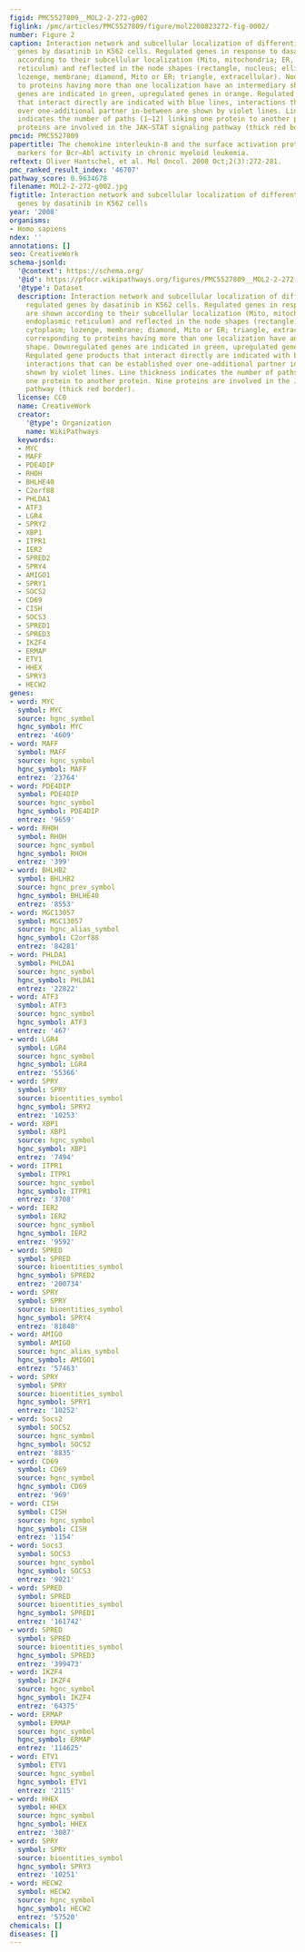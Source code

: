 ```yaml
---
figid: PMC5527809__MOL2-2-272-g002
figlink: /pmc/articles/PMC5527809/figure/mol2200823272-fig-0002/
number: Figure 2
caption: Interaction network and subcellular localization of differentially regulated
  genes by dasatinib in K562 cells. Regulated genes in response to dasatinib are shown
  according to their subcellular localization (Mito, mitochondria; ER, endoplasmic
  reticulum) and reflected in the node shapes (rectangle, nucleus; ellipse, cytoplasm;
  lozenge, membrane; diamond, Mito or ER; triangle, extracellular). Nodes corresponding
  to proteins having more than one localization have an intermediary shape. Downregulated
  genes are indicated in green, upregulated genes in orange. Regulated gene products
  that interact directly are indicated with blue lines, interactions that can be established
  over one‐additional partner in‐between are shown by violet lines. Line thickness
  indicates the number of paths (1–12) linking one protein to another protein. Nine
  proteins are involved in the JAK–STAT signaling pathway (thick red border).
pmcid: PMC5527809
papertitle: The chemokine interleukin‐8 and the surface activation protein CD69 are
  markers for Bcr–Abl activity in chronic myeloid leukemia.
reftext: Oliver Hantschel, et al. Mol Oncol. 2008 Oct;2(3):272-281.
pmc_ranked_result_index: '46707'
pathway_score: 0.9634678
filename: MOL2-2-272-g002.jpg
figtitle: Interaction network and subcellular localization of differentially regulated
  genes by dasatinib in K562 cells
year: '2008'
organisms:
- Homo sapiens
ndex: ''
annotations: []
seo: CreativeWork
schema-jsonld:
  '@context': https://schema.org/
  '@id': https://pfocr.wikipathways.org/figures/PMC5527809__MOL2-2-272-g002.html
  '@type': Dataset
  description: Interaction network and subcellular localization of differentially
    regulated genes by dasatinib in K562 cells. Regulated genes in response to dasatinib
    are shown according to their subcellular localization (Mito, mitochondria; ER,
    endoplasmic reticulum) and reflected in the node shapes (rectangle, nucleus; ellipse,
    cytoplasm; lozenge, membrane; diamond, Mito or ER; triangle, extracellular). Nodes
    corresponding to proteins having more than one localization have an intermediary
    shape. Downregulated genes are indicated in green, upregulated genes in orange.
    Regulated gene products that interact directly are indicated with blue lines,
    interactions that can be established over one‐additional partner in‐between are
    shown by violet lines. Line thickness indicates the number of paths (1–12) linking
    one protein to another protein. Nine proteins are involved in the JAK–STAT signaling
    pathway (thick red border).
  license: CC0
  name: CreativeWork
  creator:
    '@type': Organization
    name: WikiPathways
  keywords:
  - MYC
  - MAFF
  - PDE4DIP
  - RHOH
  - BHLHE40
  - C2orf88
  - PHLDA1
  - ATF3
  - LGR4
  - SPRY2
  - XBP1
  - ITPR1
  - IER2
  - SPRED2
  - SPRY4
  - AMIGO1
  - SPRY1
  - SOCS2
  - CD69
  - CISH
  - SOCS3
  - SPRED1
  - SPRED3
  - IKZF4
  - ERMAP
  - ETV1
  - HHEX
  - SPRY3
  - HECW2
genes:
- word: MYC
  symbol: MYC
  source: hgnc_symbol
  hgnc_symbol: MYC
  entrez: '4609'
- word: MAFF
  symbol: MAFF
  source: hgnc_symbol
  hgnc_symbol: MAFF
  entrez: '23764'
- word: PDE4DIP
  symbol: PDE4DIP
  source: hgnc_symbol
  hgnc_symbol: PDE4DIP
  entrez: '9659'
- word: RHOH
  symbol: RHOH
  source: hgnc_symbol
  hgnc_symbol: RHOH
  entrez: '399'
- word: BHLHB2
  symbol: BHLHB2
  source: hgnc_prev_symbol
  hgnc_symbol: BHLHE40
  entrez: '8553'
- word: MGC13057
  symbol: MGC13057
  source: hgnc_alias_symbol
  hgnc_symbol: C2orf88
  entrez: '84281'
- word: PHLDA1
  symbol: PHLDA1
  source: hgnc_symbol
  hgnc_symbol: PHLDA1
  entrez: '22822'
- word: ATF3
  symbol: ATF3
  source: hgnc_symbol
  hgnc_symbol: ATF3
  entrez: '467'
- word: LGR4
  symbol: LGR4
  source: hgnc_symbol
  hgnc_symbol: LGR4
  entrez: '55366'
- word: SPRY
  symbol: SPRY
  source: bioentities_symbol
  hgnc_symbol: SPRY2
  entrez: '10253'
- word: XBP1
  symbol: XBP1
  source: hgnc_symbol
  hgnc_symbol: XBP1
  entrez: '7494'
- word: ITPR1
  symbol: ITPR1
  source: hgnc_symbol
  hgnc_symbol: ITPR1
  entrez: '3708'
- word: IER2
  symbol: IER2
  source: hgnc_symbol
  hgnc_symbol: IER2
  entrez: '9592'
- word: SPRED
  symbol: SPRED
  source: bioentities_symbol
  hgnc_symbol: SPRED2
  entrez: '200734'
- word: SPRY
  symbol: SPRY
  source: bioentities_symbol
  hgnc_symbol: SPRY4
  entrez: '81848'
- word: AMIGO
  symbol: AMIGO
  source: hgnc_alias_symbol
  hgnc_symbol: AMIGO1
  entrez: '57463'
- word: SPRY
  symbol: SPRY
  source: bioentities_symbol
  hgnc_symbol: SPRY1
  entrez: '10252'
- word: Socs2
  symbol: SOCS2
  source: hgnc_symbol
  hgnc_symbol: SOCS2
  entrez: '8835'
- word: CD69
  symbol: CD69
  source: hgnc_symbol
  hgnc_symbol: CD69
  entrez: '969'
- word: CISH
  symbol: CISH
  source: hgnc_symbol
  hgnc_symbol: CISH
  entrez: '1154'
- word: Socs3
  symbol: SOCS3
  source: hgnc_symbol
  hgnc_symbol: SOCS3
  entrez: '9021'
- word: SPRED
  symbol: SPRED
  source: bioentities_symbol
  hgnc_symbol: SPRED1
  entrez: '161742'
- word: SPRED
  symbol: SPRED
  source: bioentities_symbol
  hgnc_symbol: SPRED3
  entrez: '399473'
- word: IKZF4
  symbol: IKZF4
  source: hgnc_symbol
  hgnc_symbol: IKZF4
  entrez: '64375'
- word: ERMAP
  symbol: ERMAP
  source: hgnc_symbol
  hgnc_symbol: ERMAP
  entrez: '114625'
- word: ETV1
  symbol: ETV1
  source: hgnc_symbol
  hgnc_symbol: ETV1
  entrez: '2115'
- word: HHEX
  symbol: HHEX
  source: hgnc_symbol
  hgnc_symbol: HHEX
  entrez: '3087'
- word: SPRY
  symbol: SPRY
  source: bioentities_symbol
  hgnc_symbol: SPRY3
  entrez: '10251'
- word: HECW2
  symbol: HECW2
  source: hgnc_symbol
  hgnc_symbol: HECW2
  entrez: '57520'
chemicals: []
diseases: []
---
```


